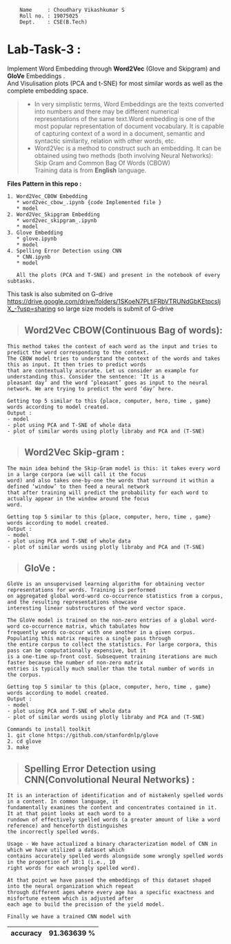 ``` 
    Name     : Choudhary Vikashkumar S
    Roll no. : 19075025
    Dept.    : CSE(B.Tech)
```


# **Lab-Task-3** :
Implement Word Embedding through **Word2Vec** (Glove and Skipgram) and **GloVe** Embeddings .<br>
And Visulisation plots (PCA and t-SNE) for most similar words as well as the complete embedding space.

>* In very simplistic terms, Word Embeddings are the texts converted into numbers and there may be different numerical representations of the same text.Word embedding is one of the most popular representation of document vocabulary. It is capable of capturing context of a word in a document, semantic and syntactic similarity, relation with other words, etc.
>* Word2Vec is a method to construct such an embedding. It can be obtained using two methods (both involving Neural Networks): Skip Gram and Common Bag Of Words (CBOW)
<br>Training data is from **English** language.<br>

**Files Pattern in this repo :**
```
1. Word2Vec_CBOW Embedding
   * word2vec_cbow_.ipynb {code Implemented file }
   * model 
2. Word2Vec_Skipgram Embedding
   * word2vec_skipgram_.ipynb
   * model
3. Glove Embedding 
   * glove.ipynb
   * model
4. Spelling Error Detection using CNN
   * CNN.ipynb
   * model
   
   All the plots (PCA and T-SNE) and present in the notebook of every subtasks.
```
This task is also submited on G-drive https://drive.google.com/drive/folders/1SKoeN7PLtiFRbVTRUNdGbKEtpcsIjX_-?usp=sharing so large size models is submit of G-drive

> ##  Word2Vec CBOW(Continuous Bag of words):
```
This method takes the context of each word as the input and tries to predict the word corresponding to the context.
The CBOW model tries to understand the context of the words and takes this as input. It then tries to predict words 
that are contextually accurate. Let us consider an example for understanding this. Consider the sentence: ‘It is a 
pleasant day’ and the word ‘pleasant’ goes as input to the neural network. We are trying to predict the word ‘day’ here.

Getting top 5 similar to this {place, computer, hero, time , game} words according to model created.
Output :
- model
- plot using PCA and T-SNE of whole data
- plot of similar words using plotly libraby and PCA and (T-SNE)
```

> ## Word2Vec Skip-gram :
```
The main idea behind the Skip-Gram model is this: it takes every word in a large corpora (we will call it the focus 
word) and also takes one-by-one the words that surround it within a defined ‘window’ to then feed a neural network 
that after training will predict the probability for each word to actually appear in the window around the focus 
word.

Getting top 5 similar to this {place, computer, hero, time , game} words according to model created.
Output :
- model
- plot using PCA and T-SNE of whole data
- plot of similar words using plotly libraby and PCA and (T-SNE)
```


> ## GloVe :
```
GloVe is an unsupervised learning algorithm for obtaining vector representations for words. Training is performed 
on aggregated global word-word co-occurrence statistics from a corpus, and the resulting representations showcase 
interesting linear substructures of the word vector space. 

The GloVe model is trained on the non-zero entries of a global word-word co-occurrence matrix, which tabulates how 
frequently words co-occur with one another in a given corpus. Populating this matrix requires a single pass through 
the entire corpus to collect the statistics. For large corpora, this pass can be computationally expensive, but it
is a one-time up-front cost. Subsequent training iterations are much faster because the number of non-zero matrix 
entries is typically much smaller than the total number of words in the corpus. 

Getting top 5 similar to this {place, computer, hero, time , game} words according to model created.
Output :
- model
- plot using PCA and T-SNE of whole data
- plot of similar words using plotly libraby and PCA and (T-SNE) 

Commands to install toolkit
1. git clone https://github.com/stanfordnlp/glove
2. cd glove
3. make
```
> ## Spelling Error Detection using CNN(Convolutional Neural Networks) :
```
It is an interaction of identification and of mistakenly spelled words in a content. In common language, it 
fundamentally examines the content and concentrates contained in it. It at that point looks at each word to a 
rundown of effectively spelled words (a greater amount of like a word reference) and henceforth distinguishes
the incorrectly spelled words.

Usage - We have actualized a binary characterization model of CNN in which we have utilized a dataset which 
contains accurately spelled words alongside some wrongly spelled words in the proportion of 10:1 (i.e., 10 
right words for each wrongly spelled word).

At that point we have passed the embeddings of this dataset shaped into the neural organization which repeat 
through different ages where every age has a specific exactness and misfortune esteem which is adjusted after 
each age to build the precision of the yield model.

Finally we have a trained CNN model with 
```
| accuracy | 91.363639 % |
|---------|--------------|
